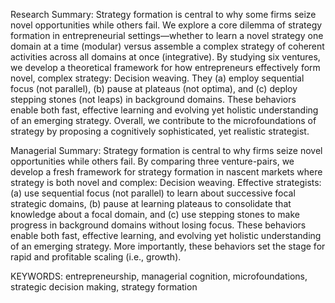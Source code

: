Research Summary: Strategy formation is central to why some firms seize novel opportunities while others fail. We explore a core dilemma of strategy formation in entrepreneurial settings—whether to learn a novel strategy one domain at a time (modular) versus assemble a complex strategy of coherent activities across all domains at once (integrative). By studying six ventures, we develop a theoretical framework for how entrepreneurs effectively form novel, complex strategy: Decision weaving. They (a) employ sequential focus (not parallel), (b) pause at plateaus (not optima), and (c) deploy stepping stones (not leaps) in background domains. These behaviors enable both fast, effective learning and evolving yet holistic understanding of an emerging strategy. Overall, we contribute to the microfoundations of strategy by proposing a cognitively sophisticated, yet realistic strategist.

Managerial Summary: Strategy formation is central to why firms seize novel opportunities while others fail. By comparing three venture-pairs, we develop a fresh framework for strategy formation in nascent markets where strategy is both novel and complex: Decision weaving. Effective strategists: (a) use sequential focus (not parallel) to learn about successive focal strategic domains, (b) pause at learning plateaus to consolidate that knowledge about a focal domain, and (c) use stepping stones to make progress in background domains without losing focus. These behaviors enable both fast, effective learning, and evolving yet holistic understanding of an emerging strategy. More importantly, these behaviors set the stage for rapid and profitable scaling (i.e., growth).

KEYWORDS: entrepreneurship, managerial cognition, microfoundations, strategic decision making, strategy formation